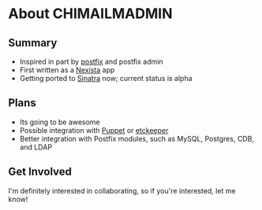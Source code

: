 # About CHIMAILMADMIN

## Summary

* Inspired in part by [postfix](http://www.docunext.com/wiki/Postfix) and postfix admin
* First written as a [Nexista](http://www.nexista.org/) app
* Getting ported to [Sinatra](http://www.docunext.com/wiki/Sinatra) now; current status is alpha

## Plans

* Its going to be awesome
* Possible integration with [Puppet](http://www.docunext.com/wiki/Puppet) or [etckeeper](http://www.docunext.com/wiki/Etckeeper)
* Better integration with Postfix modules, such as MySQL, Postgres, CDB, and LDAP

## Get Involved

I'm definitely interested in collaborating, so if you're interested, let me know!
